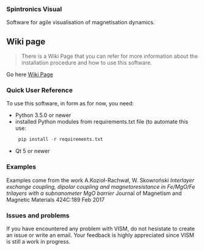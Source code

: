 ### Spintronics Visual
Software for agile visualisation of magnetisation dynamics.


## Wiki page
> There is a Wiki Page that you can refer for more information about the installation procedure and how to use this software.

Go here [Wiki Page](https://github.com/LemurPwned/spintronics-visual/wiki)

### Quick User Reference
To use this software, in form as for now, you need:
- Python 3.5.0 or newer
- installed Python modules from requirements.txt file 
  (to automate this use: 
  ```python
   pip install -r requirements.txt
   ```
- Qt 5 or newer

### Examples
Examples come from the work
A.Kozioł-Rachwał, W. Skowroński
*Interlayer exchange coupling, dipolar coupling and magnetoresistance in Fe/MgO/Fe trilayers with a subnanometer MgO barrier*
Journal of Magnetism and Magnetic Materials 424C:189
Feb 2017

### Issues and problems
If you have encountered any problem with VISM, do not hesistate to create an issue or write an email. Your feedback is highly appreciated since VISM is still a work in progress.
